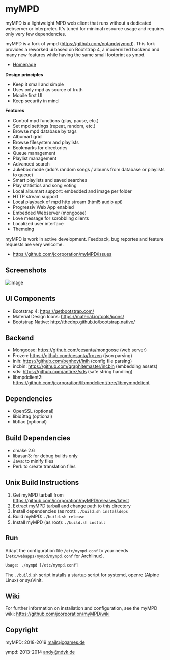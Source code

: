 myMPD
=====

myMPD is a lightweight MPD web client that runs without a dedicated webserver or interpreter. 
It's tuned for minimal resource usage and requires only very few dependencies.

myMPD is a fork of ympd (https://github.com/notandy/ympd).
This fork provides a reworked ui based on Bootstrap 4, a modernized backend and many new features while having the same small footprint as ympd.

- <a href="https://jcorporation.github.io/myMPD/">Homepage</a>

**Design principles**
 - Keep it small and simple
 - Uses only mpd as source of truth
 - Mobile first UI
 - Keep security in mind

**Features**
 - Control mpd functions (play, pause, etc.)
 - Set mpd settings (repeat, random, etc.)
 - Browse mpd database by tags
 - Albumart grid
 - Browse filesystem and playlists
 - Bookmarks for directories
 - Queue management
 - Playlist management
 - Advanced search
 - Jukebox mode (add's random songs / albums from database or playlists to queue)
 - Smart playlists and saved searches
 - Play statistics and song voting
 - Local albumart support: embedded and image per folder
 - HTTP stream support
 - Local playback of mpd http stream (html5 audio api)
 - Progressiv Web App enabled
 - Embedded Webserver (mongoose)
 - Love message for scrobbling clients
 - Localized user interface
 - Themeing

myMPD is work in active development. Feedback, bug reportes and feature requests are very welcome.
 - https://github.com/jcorporation/myMPD/issues

Screenshots
-----------

![image](https://jcorporation.github.io/myMPD/assets/myMDPv6.0.0.gif)

UI Components
-------------
 - Bootstrap 4: https://getbootstrap.com/
 - Material Design Icons: https://material.io/tools/icons/
 - Bootstrap Native: http://thednp.github.io/bootstrap.native/

Backend
-------
 - Mongoose: https://github.com/cesanta/mongoose (web server)
 - Frozen: https://github.com/cesanta/frozen (json parsing)
 - inih: https://github.com/benhoyt/inih (config file parsing)
 - incbin: https://github.com/graphitemaster/incbin (embedding assets)
 - sds: https://github.com/antirez/sds (safe string handling)
 - libmpdclient2: https://github.com/jcorporation/libmpdclient/tree/libmympdclient

Dependencies
------------
 - OpenSSL (optional)
 - libid3tag (optional)
 - libflac (optional)

Build Dependencies
------------------
 - cmake 2.6
 - libasan3: for debug builds only
 - Java: to minify files
 - Perl: to create translation files

Unix Build Instructions
-----------------------
1. Get myMPD tarball from https://github.com/jcorporation/myMPD/releases/latest
2. Extract myMPD tarball and change path to this directory
3. Install dependencies (as root): ``./build.sh installdeps``
4. Build myMPD: ``./build.sh release``
5. Install myMPD (as root): ``./build.sh install``

Run
---
Adapt the configuration file ``/etc/mympd.conf`` to your needs (``/etc/webapps/mympd/mympd.conf`` for Archlinux).

``
Usage: ./mympd [/etc/mympd.conf]
``

The ``./build.sh`` script installs a startup script for systemd, openrc (Alpine Linux) or sysVinit.


Wiki
----
For further information on installation and configuration, see the myMPD wiki: https://github.com/jcorporation/myMPD/wiki

Copyright
---------

myMPD: 2018-2019 <mail@jcgames.de>

ympd: 2013-2014 <andy@ndyk.de>
